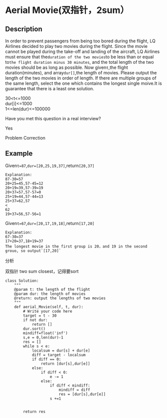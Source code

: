 # Aerial Movie\(双指针，2sum）

## Description

In order to prevent passengers from being too bored during the flight, LQ Airlines decided to play two movies during the flight. Since the movie cannot be played during the take-off and landing of the aircraft, LQ Airlines must ensure that the`duration of the two movies`to be less than or equal to`the flight duration minus 30 minutes`, and the total length of the two movies should be as long as possible. Now given`t`,the flight duration\(minutes\), and array`dur[]`,the length of movies. Please output the length of the two movies in order of length. If there are multiple groups of the same length, select the one which contains the longest single moive.It is guarantee that there is a least one solution.

30&lt;t&lt;=1000  
dur\[i\]&lt;=1000  
1&lt;=len\(dur\)&lt;=100000

Have you met this question in a real interview?

Yes

Problem Correction

## Example

Given`t=87`,`dur=[20,25,19,37]`,return`[20,37]`

```text
Explanation:
87-30=57
20+25=45,57-45=12
20+19=39,57-39=19
20+37=57,57-57=0
25+19=44,57-44=13
25+37=62,57
<
62
19+37=56,57-56=1
```

Given`t=67`,`dur=[20,17,19,18]`,return`[17,20]`

```text
Explanation:
67-30=37
17+20=37,18+19=37
The longest movie in the first group is 20，and 19 in the second grouo, so output`[17,20]`
```

分析

双指针 two sum closest，记得要sort

```text
class Solution:
    """
    @param t: the length of the flight
    @param dur: the length of movies
    @return: output the lengths of two movies
    """
    def aerial_Movie(self, t, dur):
        # Write your code here
        target = t - 30
        if not dur:
            return []
        dur.sort()
        mindiff=float('inf')
        s,e = 0,len(dur)-1
        res = []
        while s < e:
            localsum = dur[s] + dur[e]
            diff = target - localsum
            if diff == 0:
                return [dur[s],dur[e]]
            else:
                if diff < 0:
                    e -= 1
                else:
                    if diff < mindiff:
                        mindiff = diff
                        res = [dur[s],dur[e]]
                    s +=1


        return res
```


